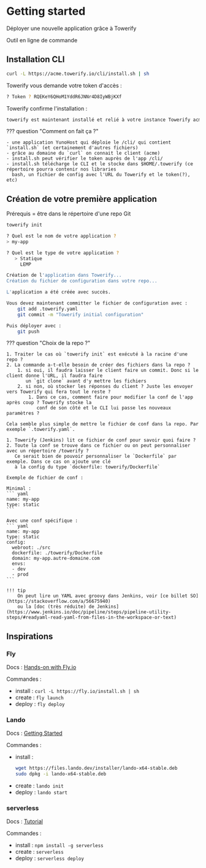 # Getting started

Déployer une nouvelle application grâce à Towerify

Outil en ligne de commande

## Installation CLI

``` bash
curl -L https://acme.towerify.io/cli/install.sh | sh
```

Towerify vous demande votre token d'accès :

``` bash
? Token ? RQEKeY6QHoM1YddR6JNNr4D8IyWBjKXf
```

Towerify confirme l'installation :

``` bash
towerify est maintenant installé et relié à votre instance Towerify acme.towerify.io
```

??? question "Comment on fait ça ?"

    - une application YunoHost qui déploie le /cli/ qui contient `install.sh` (et certainement d'autres fichiers)
    - grâce au domaine du `curl` on connait le client (acme)
    - install.sh peut vérifier le token auprès de l'app /cli/
    - install.sh télécharge le CLI et le stocke dans $HOME/.towerify (ce répertoire pourra contenir nos libraries 
      bash, un fichier de config avec l'URL du Towerify et le token(?), etc)


## Création de votre première application

Prérequis = être dans le répertoire d'une repo Git

``` bash
towerify init
```

``` bash
? Quel est le nom de votre application ?
> my-app
```

``` bash
? Quel est le type de votre application ?
   > Statique
     LEMP
```

``` bash
Création de l'application dans Towerify...
Création du fichier de configuration dans votre repo...

L'application a été créée avec succès.

Vous devez maintenant committer le fichier de configuration avec :
    git add .towerify.yaml
    git commit -m "Towerify initial configuration"

Puis déployer avec :
    git push
```




??? question "Choix de la repo ?"

    1. Traiter le cas où `towerify init` est exécuté à la racine d'une repo ?
    2. La commande a-t-elle besoin de créer des fichiers dans la repo ?
        1. si oui, il faudra laisser le client faire un commit. Donc si le client donne l'URL, il faudra faire 
           un `git clone` avant d'y mettre les fichiers
        2. si non, où stocker les réponses du client ? Juste les envoyer vers Towerify qui fera tout le reste ?
            1. Dans ce cas, comment faire pour modifier la conf de l'app après coup ? Towerify stocke la 
               conf de son côté et le CLI lui passe les nouveaux paramètres ?

    Cela semble plus simple de mettre le fichier de conf dans la repo. Par exemple `.towerify.yaml`.

    1. Towerify (Jenkins) lit ce fichier de conf pour savoir quoi faire ?
    2. Toute la conf se trouve dans ce fichier ou on peut personnaliser avec un répertoire /towerify ?
       Ce serait bien de pouvoir personnaliser le `Dockerfile` par exemple. Dans ce cas on ajoute une clé
       à la config du type `dockerfile: towerify/Dockerfile`
    
    Exemple de fichier de conf :
    
    Minimal :
    ``` yaml 
    name: my-app
    type: static
    ```

    Avec une conf spécifique :
    ``` yaml 
    name: my-app
    type: static
    config:
      webroot: ./src 
      dockerfile: ./towerify/Dockerfile
      domain: my-app.autre-domaine.com 
      envs:
      - dev
      - prod  
    ```

    !!! tip
        On peut lire un YAML avec groovy dans Jenkins, voir [ce billet SO](https://stackoverflow.com/a/56675940)
        ou la [doc (très réduite) de Jenkins](https://www.jenkins.io/doc/pipeline/steps/pipeline-utility-steps/#readyaml-read-yaml-from-files-in-the-workspace-or-text)




## Inspirations

### Fly

Docs : [Hands-on with Fly.io](https://fly.io/docs/hands-on/)
    
Commandes :

- install : `curl -L https://fly.io/install.sh | sh`
- create : `fly launch`
- deploy : `fly deploy`


### Lando

Docs : [Getting Started](https://docs.lando.dev/platformsh/getting-started.html)

Commandes :

- install : 
    ``` bash
    wget https://files.lando.dev/installer/lando-x64-stable.deb
    sudo dpkg -i lando-x64-stable.deb
    ```
- create : `lando init`
- deploy : `lando start`


### serverless

Docs : [Tutorial](https://www.serverless.com/framework/docs/tutorial)

Commandes :

- install : `npm install -g serverless`
- create : `serverless`
- deploy : `serverless deploy`

